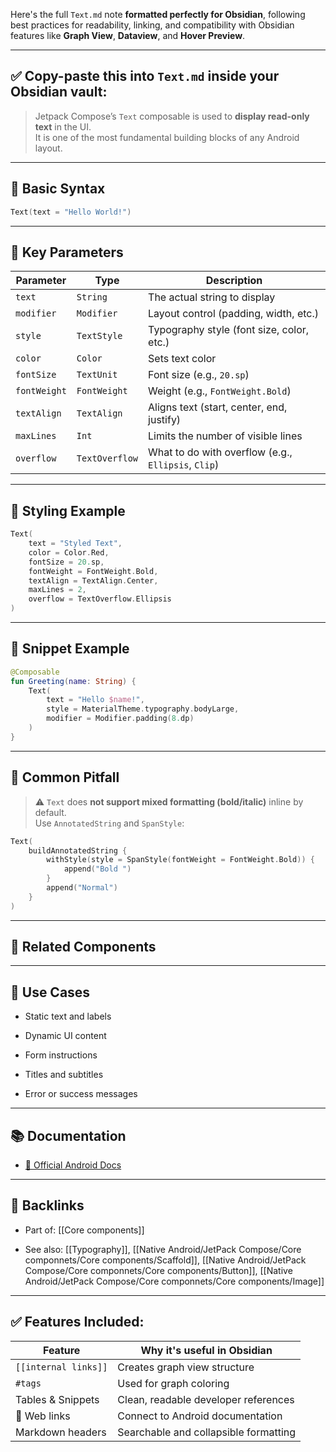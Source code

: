 Here's the full `Text.md` note **formatted perfectly for Obsidian**, following best practices for readability, linking, and compatibility with Obsidian features like **Graph View**, **Dataview**, and **Hover Preview**.

---

## ✅ Copy-paste this into `Text.md` inside your Obsidian vault:




> Jetpack Compose’s `Text` composable is used to **display read-only text** in the UI.  
> It is one of the most fundamental building blocks of any Android layout.

---

## 🔧 Basic Syntax

```kotlin
Text(text = "Hello World!")
````

---

## 🧠 Key Parameters

|Parameter|Type|Description|
|---|---|---|
|`text`|`String`|The actual string to display|
|`modifier`|`Modifier`|Layout control (padding, width, etc.)|
|`style`|`TextStyle`|Typography style (font size, color, etc.)|
|`color`|`Color`|Sets text color|
|`fontSize`|`TextUnit`|Font size (e.g., `20.sp`)|
|`fontWeight`|`FontWeight`|Weight (e.g., `FontWeight.Bold`)|
|`textAlign`|`TextAlign`|Aligns text (start, center, end, justify)|
|`maxLines`|`Int`|Limits the number of visible lines|
|`overflow`|`TextOverflow`|What to do with overflow (e.g., `Ellipsis`, `Clip`)|

---

## 🎨 Styling Example

```kotlin
Text(
    text = "Styled Text",
    color = Color.Red,
    fontSize = 20.sp,
    fontWeight = FontWeight.Bold,
    textAlign = TextAlign.Center,
    maxLines = 2,
    overflow = TextOverflow.Ellipsis
)
```

---

## 📎 Snippet Example

```kotlin
@Composable
fun Greeting(name: String) {
    Text(
        text = "Hello $name!",
        style = MaterialTheme.typography.bodyLarge,
        modifier = Modifier.padding(8.dp)
    )
}
```

---

## 🚫 Common Pitfall

> ⚠️ `Text` does **not support mixed formatting (bold/italic)** inline by default.  
> Use `AnnotatedString` and `SpanStyle`:

```kotlin
Text(
    buildAnnotatedString {
        withStyle(style = SpanStyle(fontWeight = FontWeight.Bold)) {
            append("Bold ")
        }
        append("Normal")
    }
)
```

---

## 🔁 Related Components

 
    

---

## 🧭 Use Cases

- Static text and labels
    
- Dynamic UI content
    
- Form instructions
    
- Titles and subtitles
    
- Error or success messages
    

---

## 📚 Documentation

- [🔗 Official Android Docs](https://developer.android.com/reference/kotlin/androidx/compose/material/package-summary#Text\(kotlin.String,androidx.compose.ui.Modifier,androidx.compose.ui.graphics.Color,androidx.compose.ui.text.TextStyle,...\))


---

## 🔗 Backlinks

- Part of: [[Core components]]
    
- See also: [[Typography]], [[Native Android/JetPack Compose/Core componnets/Core components/Scaffold]], [[Native Android/JetPack Compose/Core componnets/Core components/Button]], [[Native Android/JetPack Compose/Core componnets/Core components/Image]]
    



---

## ✅ Features Included:
| Feature              | Why it's useful in Obsidian           |
| -------------------- | ------------------------------------- |
| `[[internal links]]` | Creates graph view structure          |
| `#tags`              | Used for graph coloring               |
| Tables & Snippets    | Clean, readable developer references  |
| 🔗 Web links         | Connect to Android documentation      |
| Markdown headers     | Searchable and collapsible formatting |


